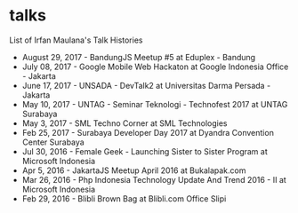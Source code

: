 # talks
List of Irfan Maulana's Talk Histories

+ August 29, 2017 - BandungJS Meetup #5 at Eduplex - Bandung
+ July 08, 2017 - Google Mobile Web Hackaton at Google Indonesia Office - Jakarta
+ June 17, 2017 - UNSADA - DevTalk2 at Universitas Darma Persada - Jakarta
+ May 10, 2017 - UNTAG - Seminar Teknologi - Technofest 2017 at UNTAG Surabaya
+ May 3, 2017 - SML Techno Corner at SML Technologies
+ Feb 25, 2017 - Surabaya Developer Day 2017 at Dyandra Convention Center Surabaya
+ Jul 30, 2016 - Female Geek - Launching Sister to Sister Program at Microsoft Indonesia
+ Apr 5, 2016 - JakartaJS Meetup April 2016 at Bukalapak.com
+ Mar 26, 2016 - Php Indonesia Technology Update And Trend 2016 - II at Microsoft Indonesia
+ Feb 29, 2016 - Blibli Brown Bag at Blibli.com Office Slipi